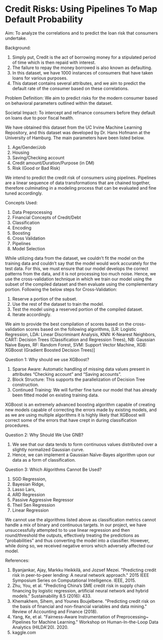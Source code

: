 # Credit Risks: Using Pipelines To Map Default Probability 

Aim:
To analyze the correlations and to predict the loan risk that consumers undertake.

Background:
1. Simply put, Credit is the act of borrowing money for a stipulated period of time which is then repaid with interest.
2. The failure to repay the money borrowed is also known as defaulting.
3. In this dataset, we have 1000 instances of consumers that have taken loans for various purposes.
4. This dataset contains several attributes, and we aim to predict the default rate of the consumer based on these correlations.

Problem Definition:
We aim to predict risks for the modern consumer based on behavioral parameters outlined within the dataset.

Societal Impact:
To intercept and refinance consumers before they default on loans due to poor fiscal health.

We have obtained this dataset from the UC Irvine Machine Learning Repository, and this dataset was developed by Dr. Hans Hofmann at the University of Hamburg. The main parameters have been listed below.
1. Age/Gender/Job
2. Housing 
3. Saving/Checking account
4. Credit amount/Duration/Purpose (in DM)
5. Risk (Good or Bad Risk)

We intend to predict the credit risk of consumers using pipelines.
Pipelines are a linear sequence of data transformations that are chained together, therefore culminating in a modeling process that can be evaluated and fine tuned accordingly.

Concepts Used:
1. Data Preprocessing
2. Financial Concepts of Credit/Debt
3. Classification
4. Encoding
5. Boosting
6. Cross Validation
7. Pipelines
8. Model Selection

While utilizing data from the dataset, we couldn’t fit the model on the training data and couldn’t say that the model would work accurately for the test data.
For this, we must ensure that our model develops the correct patterns from the data, and it is not processing too much noise. 
Hence, we use the cross-validation technique in which we train our model using the subset of the compiled dataset and then evaluate using the complementary portion.
Following the below steps for Cross-Validation:
1. Reserve a portion of the subset.
2. Use the rest of the dataset to train the model.
3. Test the model using a reserved portion of the compiled dataset.
4. Iterate accordingly.

We aim to provide the best compilation of scores based on the cross-validation scores based on the following algorithms, [LR: Logistic Regression, LDA: Linear Discriminant Analysis, KNN: K-Nearest Neighbors, CART: Decision Trees (Classification and Regression Trees), NB: Gaussian Naive Bayes, RF: Random Forest, SVM: Support Vector Machine, XGB: XGBoost (Gradient Boosted Decision Trees)]


Question 1: Why should we use XGBoost?
1. Sparse Aware: Automatic handling of missing data values present in attributes “Checking account” and “Saving accounts”.
2. Block Structure: This supports the parallelization of Decision Tree construction.
3. Continued Training: We will further fine tune our model that has already been fitted model on existing training data.

XGBoost is an extremely advanced boosting algorithm capable of creating new models capable of correcting the errors made by existing models, and as we are using multiple algorithms it is highly likely that XGBoost will correct some of the errors that have crept in during classification procedures.

Question 2: Why Should We Use GNB?
1. We see that our data tends to form continuous values distributed over a slightly normalized Gaussian curve.
2. Hence, we can implement a Gaussian Naïve-Bayes algorithm upon our data as a form of classification.

Question 3: Which Algorithms Cannot Be Used?
1. SGD Regression,
2. Bayesian Ridge, 
3. Lasso Lars,  
4. ARD Regression
5. Passive Aggressive Regressor
6. Theil Sen Regression
7. Linear Regression

We cannot use the algorithms listed above as classification metrics cannot handle a mix of binary and continuous targets. In our project, we have unsuccessfully attempted to to use linear regression and then round/threshold the outputs, effectively treating the predictions as "probabilities" and thus converting the model into a classifier. 
However, while doing so, we received negative errors which adversely affected our model. 

References:
1. Byanjankar, Ajay, Markku Heikkilä, and Jozsef Mezei. "Predicting credit risk in peer-to-peer lending: A neural network approach." 2015 IEEE Symposium Series on Computational Intelligence. IEEE, 2015.
2. Zhu, You, et al. "Predicting China’s SME credit risk in supply chain financing by logistic regression, artificial neural network and hybrid models." Sustainability 8.5 (2016): 433.
3. Khemakhem, Sihem, and Younes Boujelbene. "Predicting credit risk on the basis of financial and non-financial variables and data mining." Review of Accounting and Finance (2018).
4. Yang, Ke, et al. "Fairness-Aware Instrumentation of Preprocessing~ Pipelines for Machine Learning." Workshop on Human-In-the-Loop Data Analytics (HILDA'20). 2020.
5. kaggle.com


